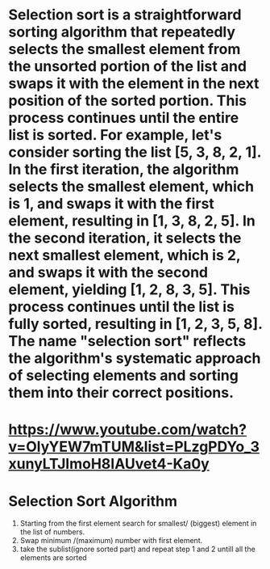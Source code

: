 # Selection sort is a straightforward sorting algorithm that repeatedly selects the smallest element from the unsorted portion of the list and swaps it with the element in the next position of the sorted portion. This process continues until the entire list is sorted. For example, let's consider sorting the list [5, 3, 8, 2, 1]. In the first iteration, the algorithm selects the smallest element, which is 1, and swaps it with the first element, resulting in [1, 3, 8, 2, 5]. In the second iteration, it selects the next smallest element, which is 2, and swaps it with the second element, yielding [1, 2, 8, 3, 5]. This process continues until the list is fully sorted, resulting in [1, 2, 3, 5, 8]. The name "selection sort" reflects the algorithm's systematic approach of selecting elements and sorting them into their correct positions.


# https://www.youtube.com/watch?v=OlyYEW7mTUM&list=PLzgPDYo_3xunyLTJlmoH8IAUvet4-Ka0y

# Selection Sort Algorithm

1. Starting from the first element search for smallest/
(biggest) element in the list of numbers.
2. Swap minimum /(maximum) number with first element.
3. take the sublist(ignore sorted part) and repeat step 1
and 2 untill all the elements are sorted